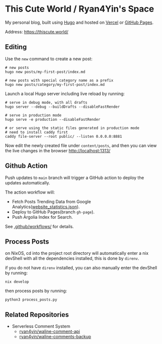 # This Cute World / Ryan4Yin's Space

My personal blog, built using [Hugo](https://github.com/gohugoio/hugo) and hosted on [Vercel](https://vercel.com/dashboard/usage) or [GitHub Pages](https://pages.github.com/).

Address: https://thiscute.world/

## Editing

Use the `new` command to create a new post:

```shell
# new posts
hugo new posts/my-first-post/index.md

# new posts with special category name as a prefix
hugo new posts/category/my-first-post/index.md
```

Launch a local Hugo server including live reload by running:

```shell
# serve in debug mode, with all drafts
hugo server --debug --buildDrafts --disableFastRender

# serve in production mode
hugo serve -e production --disableFastRender

# or serve using the static files generated in production mode
# need to install caddy first
caddy file-server --root public/ --listen 0.0.0.0:8881
```

Now edit the newly created file under `content/posts`, and then you can view the live changes in the browser <http://localhost:1313/>

## Github Action

Push updates to `main` branch will trigger a GitHub action to deploy the updates automatically.

The action workflow will:

- Fetch Posts Trending Data from Google Analytics([website_statistics.json](./data/website_statistics.json)).
- Deploy to GitHub Pages(branch `gh-page`).
- Push Argolia Index for Search.

See [.github/workflows/](/.github/workflows/) for details.

## Process Posts

on NixOS, cd into the project root directory will automatically enter a nix devShell with all the dependencies installed,
this is done by `direnv`.

if you do not have `direnv` installed, you can also manually enter the devShell by running:

```shell
nix develop
```

then process posts by running:

```shell
python3 process_posts.py
```

## Related Repositories

- Serverless Comment System
  - [ryan4yin/waline-comment-api](https://github.com/ryan4yin/waline-comment-api)
  - [ryan4yin/waline-comments-backup](https://github.com/ryan4yin/waline-comments-backup)
